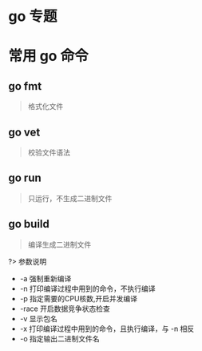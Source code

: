 # go 专题

# 常用 go 命令

## go fmt 

>格式化文件

## go vet 

>校验文件语法

## go run 

>只运行，不生成二进制文件

## go build 

>编译生成二进制文件 

?> 参数说明
- -a 强制重新编译
- -n 打印编译过程中用到的命令，不执行编译
- -p 指定需要的CPU核数,开启并发编译
- -race 开启数据竞争状态检查
- -v 显示包名
- -x 打印编译过程中用到的命令，且执行编译，与 -n 相反
- -o 指定输出二进制文件名



